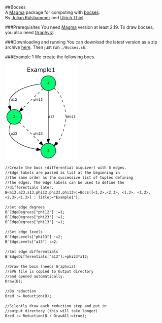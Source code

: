 ##Bocses  
A [Magma](http://magma.maths.usyd.edu.au) package for computing with [bocses](https://arxiv.org/abs/1601.03899).  
By [Julian Külshammer](http://www.iaz.uni-stuttgart.de/LstAGeoAlg/Kuelshammer/) and [Ulrich Thiel](http://www.mathematik.uni-stuttgart.de/~thiel/).


###Prerequisites
You need [Magma](http://magma.maths.usyd.edu.au) version at least 2.19. To draw bocses, you also need [Graphviz](http://www.graphviz.org/Download..php).

###Downloading and running
You can download the latest version as a zip archive [here](https://bitbucket.org/ulthiel/bocses/downloads). Then just run ```./Bocses.sh```.

###Example 1
We create the following bocs.

![](Example1.png)

```
//Create the bocs (differential biquiver) with 6 edges.
//Edge labels are passed as list at the beginning in
//the same order as the successive list of tuples defining
//the edges. The edge labels can be used to define the
//differentials later.
B<a12,a23,a13,phi12,phi23,phi13>:=Bocs([<1,2>,<2,3>, <1,3>, <1,2>,<2,3>,<1,3>] : Title:="Example1"); 

//Set edge degrees
B`EdgeDegrees["phi12"] :=1;
B`EdgeDegrees["phi23"] :=1;
B`EdgeDegrees["phi13"] :=1;

//Set edge levels
B`EdgeLevels["phi13"] :=2;
B`EdgeLevels["a13"] :=2;

//Set edge differentials
B`EdgeDifferentials["a13"]:=phi23*a12;

//Draw the bocs (needs Graphviz)
//SVG file is copied to Output directory
//and opened automatically.
Draw(B);

//Do reduction
Bred := Reduction(B);

//Silently draw each reduction step and put in 
//output directory (this will take longer)
Bred := Reduction(B : DrawAll:=true);
```